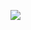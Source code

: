 ![](https://github-readme-stats.vercel.app/api?username=ProgramKai&count_private=true&show_icons=true&theme=github)

